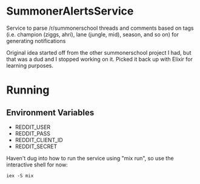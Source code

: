 # SummonerAlertsService

Service to parse /r/summonerschool threads and comments based on tags (i.e. champion (ziggs, ahri), lane (jungle, mid), season, and so on) for generating notifications 

Original idea started off from the other summonerschool project I had, but that was a dud and I stopped working on it. Picked it back up with Elixir for learning purposes.

# Running

## Environment Variables

- REDDIT_USER
- REDDIT_PASS
- REDDIT_CLIENT_ID
- REDDIT_SECRET

Haven't dug into how to run the service using "mix run", so use the interactive shell for now:

    iex -S mix
